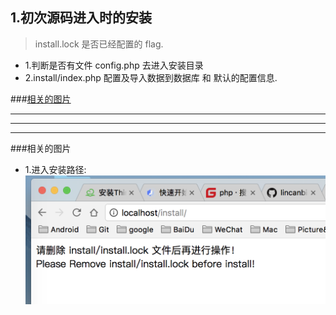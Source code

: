 ## 1.初次源码进入时的安装
> install.lock 是否已经配置的 flag.


* 1.判断是否有文件 config.php 去进入安装目录
* 2.install/index.php 配置及导入数据到数据库 和 默认的配置信息.


###[相关的图片](#related_pic)

***
***
***


###相关的图片<a name="related_pic"/>
* 1.进入安装路径:
![](/assets/ScreenShot2018-01-12_22.10.14.png)


